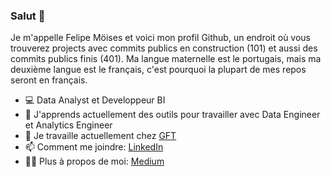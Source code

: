 ### Salut 👋

Je m'appelle Felipe Möises et voici mon profil Github, un endroit où vous trouverez projects avec commits publics en construction (101) et aussi des commits publics finis (401).
Ma langue maternelle est le portugais, mais ma deuxième langue est le français, c'est pourquoi la plupart de mes repos seront en français.

- 💻  Data Analyst et Developpeur BI
- 🌱  J'apprends actuellement des outils pour travailler avec Data Engineer et Analytics Engineer
- 🏢  Je travaille actuellement chez [GFT](https://www.linkedin.com/company/gft-group/)
- 📫  Comment me joindre: [LinkedIn](https://br.linkedin.com/in/felipemoises)
- 👩‍💻  Plus à propos de moi: [Medium](felipemoises.medium.com)
